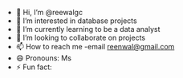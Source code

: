 - 👋 Hi, I’m @reewalgc
- 👀 I’m interested in database projects
- 🌱 I’m currently learning to be a data analyst
- 💞️ I’m looking to collaborate on projects
- 📫 How to reach me -email reenwal@gmail.com
- 😄 Pronouns: Ms
- ⚡ Fun fact: 

<!---
reewalgc/reewalgc is a ✨ special ✨ repository because its `README.md` (this file) appears on your GitHub profile.
You can click the Preview link to take a look at your changes.
--->
